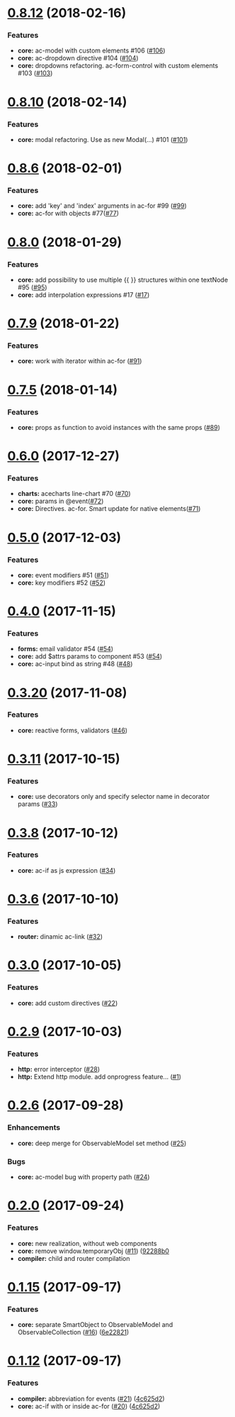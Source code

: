 <a name="0.8.12"></a>
# [0.8.12](https://github.com/DeanNeal/ace-js) (2018-02-16)
### Features
* **core:**  ac-model with custom elements #106 ([#106](https://github.com/DeanNeal/ace-js/issues/106))
* **core:**  ac-dropdown directive #104 ([#104](https://github.com/DeanNeal/ace-js/issues/104))
* **core:**  dropdowns refactoring. ac-form-control with custom elements #103 ([#103](https://github.com/DeanNeal/ace-js/issues/103))

<a name="0.8.10"></a>
# [0.8.10](https://github.com/DeanNeal/ace-js) (2018-02-14)
### Features
* **core:**  modal refactoring. Use as new Modal(...) #101 ([#101](https://github.com/DeanNeal/ace-js/issues/101))

<a name="0.8.6"></a>
# [0.8.6](https://github.com/DeanNeal/ace-js) (2018-02-01)
### Features
* **core:**  add 'key' and 'index' arguments in ac-for #99 ([#99](https://github.com/DeanNeal/ace-js/issues/99))
* **core:**  ac-for with objects #77([#77](https://github.com/DeanNeal/ace-js/issues/77))

<a name="0.8.0"></a>
# [0.8.0](https://github.com/DeanNeal/ace-js) (2018-01-29)
### Features
* **core:**  add possibility to use multiple {{ }} structures within one textNode #95 ([#95](https://github.com/DeanNeal/ace-js/issues/95))
* **core:**  add interpolation expressions #17 ([#17](https://github.com/DeanNeal/ace-js/issues/17))

<a name="0.7.9"></a>
# [0.7.9](https://github.com/DeanNeal/ace-js) (2018-01-22)
### Features
* **core:**  work with iterator within ac-for ([#91](https://github.com/DeanNeal/ace-js/issues/91))

<a name="0.7.5"></a>
# [0.7.5](https://github.com/DeanNeal/ace-js) (2018-01-14)
### Features
* **core:**  props as function to avoid instances with the same props ([#89](https://github.com/DeanNeal/ace-js/issues/89))

<a name="0.6.0"></a>
# [0.6.0](https://github.com/DeanNeal/ace-js) (2017-12-27)
### Features
* **charts:**  acecharts line-chart #70 ([#70](https://github.com/DeanNeal/ace-js/issues/70))
* **core:**  params in @event([#72](https://github.com/DeanNeal/ace-js/issues/72))
* **core:**  Directives. ac-for. Smart update for native elements([#71](https://github.com/DeanNeal/ace-js/issues/71))

<a name="0.5.0"></a>
# [0.5.0](https://github.com/DeanNeal/ace-js) (2017-12-03)
### Features
* **core:**  event modifiers #51 ([#51](https://github.com/DeanNeal/ace-js/issues/51))
* **core:**  key modifiers #52 ([#52](https://github.com/DeanNeal/ace-js/issues/52))

<a name="0.4.0"></a>
# [0.4.0](https://github.com/DeanNeal/ace-js) (2017-11-15)
### Features
* **forms:** email validator #54 ([#54](https://github.com/DeanNeal/ace-js/issues/54))
* **core:**  add $attrs params to component #53 ([#54](https://github.com/DeanNeal/ace-js/issues/54))
* **core:**  ac-input bind as string #48 ([#48](https://github.com/DeanNeal/ace-js/issues/48))

<a name="0.3.20"></a>
# [0.3.20](https://github.com/DeanNeal/ace-js) (2017-11-08)
### Features
* **core:** reactive forms, validators ([#46](https://github.com/DeanNeal/ace-js/issues/46))

<a name="0.3.11"></a>
# [0.3.11](https://github.com/DeanNeal/ace-js) (2017-10-15)
### Features
* **core:** use decorators only and specify selector name in decorator params ([#33](https://github.com/DeanNeal/ace-js/issues/33))

<a name="0.3.8"></a>
# [0.3.8](https://github.com/DeanNeal/ace-js) (2017-10-12)
### Features
* **core:** ac-if as js expression ([#34](https://github.com/DeanNeal/ace-js/issues/34))

<a name="0.3.6"></a>
# [0.3.6](https://github.com/DeanNeal/ace-js) (2017-10-10)
### Features
* **router:** dinamic ac-link ([#32](https://github.com/DeanNeal/ace-js/issues/32))

<a name="0.3.0"></a>
# [0.3.0](https://github.com/DeanNeal/ace-js) (2017-10-05)
### Features
* **core:** add custom directives ([#22](https://github.com/DeanNeal/ace-js/issues/22))

<a name="0.2.9"></a>
# [0.2.9](https://github.com/DeanNeal/ace-js) (2017-10-03)
### Features
* **http:** error interceptor ([#28](https://github.com/DeanNeal/ace-js/issues/28))
* **http:** Extend http module. add onprogress feature... ([#1](https://github.com/DeanNeal/ace-js/issues/1))

<a name="0.2.6"></a>
# [0.2.6](https://github.com/DeanNeal/ace-js) (2017-09-28)

### Enhancements
* **core:** deep merge for ObservableModel set method ([#25](https://github.com/DeanNeal/ace-js/issues/25))

### Bugs
* **core:** ac-model bug with property path ([#24](https://github.com/DeanNeal/ace-js/issues/24))


<a name="0.2.0"></a>
# [0.2.0](https://github.com/DeanNeal/ace-js) (2017-09-24)

### Features
* **core:** new realization, without web components
* **core:** remove window.temporaryObj ([#11](https://github.com/DeanNeal/ace-js/issues/11)) ([92288b0](https://github.com/DeanNeal/ace-js/commit/92288b0) 
* **compiler:** child and router compilation 

<a name="0.1.15"></a>
# [0.1.15](https://github.com/DeanNeal/ace-js) (2017-09-17)

### Features
* **core:** separate SmartObject to ObservableModel and ObservableCollection ([#16](https://github.com/DeanNeal/ace-js/issues/16)) ([6e22821](https://github.com/DeanNeal/ace-js/commit/6e22821))

<a name="0.1.12"></a>
# [0.1.12](https://github.com/DeanNeal/ace-js) (2017-09-17)

### Features

* **compiler:** abbreviation for events ([#21](https://github.com/DeanNeal/ace-js/issues/21)) ([4c625d2](https://github.com/DeanNeal/ace-js/commit/4c625d2))
* **core:** ac-if with or inside ac-for ([#20](https://github.com/DeanNeal/ace-js/issues/20)) ([4c625d2](https://github.com/DeanNeal/ace-js/commit/4c625d2))